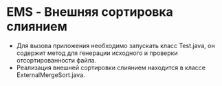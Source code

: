 # EMS - Внешняя сортировка слиянием
- Для вызова приложения необходимо запускать класс Test.java, он содержит метод для генерации исходного и проверки отсортированности файла.
- Реализация внешней сортировки слиянием находится в классе ExternalMergeSort.java.
